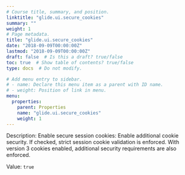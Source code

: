 ```yaml
---
# Course title, summary, and position.
linktitle: "glide.ui.secure_cookies"
summary: ""
weight: 1
# Page metadata.
title: "glide.ui.secure_cookies"
date: "2018-09-09T00:00:00Z"
lastmod: "2018-09-09T00:00:00Z"
draft: false  # Is this a draft? true/false
toc: true  # Show table of contents? true/false
type: docs  # Do not modify.

# Add menu entry to sidebar.
# - name: Declare this menu item as a parent with ID name.
# - weight: Position of link in menu.
menu:
  properties:
    parent: Properties
    name: "glide.ui.secure_cookies"
    weight: 1
---
```


Description: Enable secure session cookies: Enable additional cookie security. If checked, strict session cookie validation is enforced. With version 3 cookies enabled, additional security requirements are also enforced.


Value: `true`